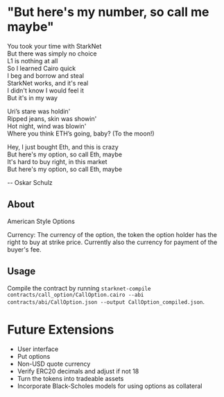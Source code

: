 # "But here's my number, so call me maybe"

You took your time with StarkNet <br />
But there was simply no choice <br />
L1 is nothing at all <br />
So I learned Cairo quick <br />
I beg and borrow and steal <br />
StarkNet works, and it's real <br />
I didn't know I would feel it <br />
But it's in my way

Uri’s stare was holdin' <br />
Ripped jeans, skin was showin' <br />
Hot night, wind was blowin' <br />
Where you think ETH’s going, baby? (To the moon!) <br />

Hey, I just bought Eth, and this is crazy <br />
But here's my option, so call Eth, maybe <br />
It's hard to buy right, in this market <br />
But here's my option, so call Eth, maybe <br />

 -- Oskar Schulz

## About

American Style Options

Currency: The currency of the option, the token the option holder has the right to buy at strike price. Currently also the currency for payment of the buyer's fee.

## Usage

Compile the contract by running `starknet-compile contracts/call_option/CallOption.cairo --abi contracts/abi/CallOption.json --output CallOption_compiled.json`.

# Future Extensions

- User interface
- Put options
- Non-USD quote currency
- Verify ERC20 decimals and adjust if not 18
- Turn the tokens into tradeable assets
- Incorporate Black-Scholes models for using options as collateral

